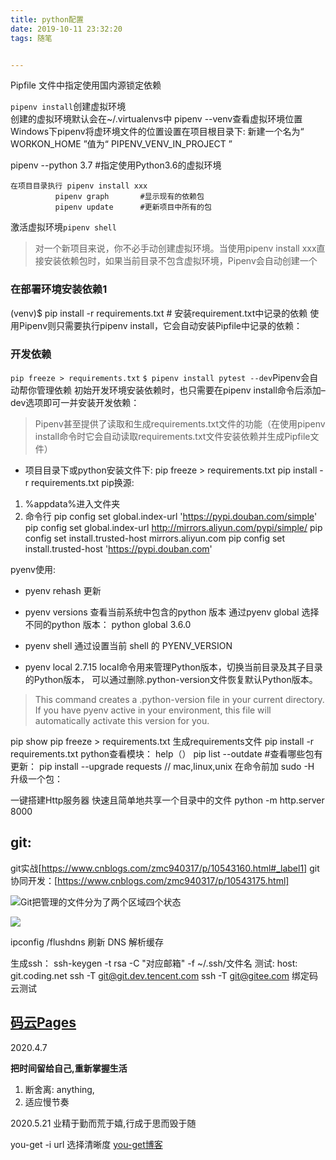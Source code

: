 ```yaml
---
title: python配置
date: 2019-10-11 23:32:20
tags: 随笔


---
```

Pipfile 文件中指定使用国内源锁定依赖

<!-- 阿里云：https://mirrors.aliyun.com/pypi/simple/   平均 = 7ms
豆瓣：http://pypi.douban.com/simple/                   平均 = 37ms
清华大学：https://pypi.tuna.tsinghua.edu.cn/simple/     平均 = 47ms
中科大：https://pypi.mirrors.ustc.edu.cn/simple/        平均 = 38ms -->

`pipenv install`创建虚拟环境    
    创建的虚拟环境默认会在~/.virtualenvs中  pipenv --venv查看虚拟环境位置
    Windows下pipenv将虚环境文件的位置设置在项目根目录下: 新建一个名为“ WORKON_HOME ”值为“ PIPENV_VENV_IN_PROJECT ” 

pipenv --python 3.7 #指定使用Python3.6的虚拟环境

    在项目目录执行 pipenv install xxx
              pipenv graph       #显示现有的依赖包
              pipenv update      #更新项目中所有的包

激活虚拟环境`pipenv shell`   <!-- exit退出环境 -->
> 对一个新项目来说，你不必手动创建虚拟环境。当使用pipenv install xxx直接安装依赖包时，如果当前目录不包含虚拟环境，Pipenv会自动创建一个
### 在部署环境安装依赖1

(venv)$ pip install -r requirements.txt # 安装requirement.txt中记录的依赖
使用Pipenv则只需要执行pipenv install，它会自动安装Pipfile中记录的依赖：

### 开发依赖
`pip freeze > requirements.txt`
`$ pipenv install pytest --dev`Pipenv会自动帮你管理依赖
初始开发环境安装依赖时，也只需要在pipenv install命令后添加–dev选项即可一并安装开发依赖：

> Pipenv甚至提供了读取和生成requirements.txt文件的功能（在使用pipenv install命令时它会自动读取requirements.txt文件安装依赖并生成Pipfile文件）
  
- 项目目录下或python安装文件下: pip freeze > requirements.txt
                              pip install -r requirements.txt
pip换源:

1. %appdata%进入文件夹
2. 命令行
pip config set global.index-url 'https://pypi.douban.com/simple'
pip config set global.index-url http://mirrors.aliyun.com/pypi/simple/
pip config set install.trusted-host mirrors.aliyun.com
pip config set install.trusted-host 'https://pypi.douban.com'

pyenv使用:

- pyenv rehash 更新
- pyenv versions  查看当前系统中包含的python 版本
通过pyenv global  选择 不同的python 版本： python global 3.6.0
- pyenv shell 通过设置当前 shell 的 PYENV_VERSION

- pyenv local 2.7.15
 local命令用来管理Python版本，切换当前目录及其子目录的Python版本， 可以通过删除.python-version文件恢复默认Python版本。
> This command creates a .python-version file in your current directory. If you have pyenv active in your environment, this file will automatically activate this version for you.

pip show
pip freeze > requirements.txt  生成requirements文件
pip install -r requirements.txt
python查看模块： help（）
pip list --outdate #查看哪些包有更新：
pip install --upgrade requests  // mac,linux,unix 在命令前加 sudo -H  升级一个包：

一键搭建Http服务器
快速且简单地共享一个目录中的文件
python -m http.server 8000






## git:

git实战[https://www.cnblogs.com/zmc940317/p/10543160.html#_label1]
git协同开发：[https://www.cnblogs.com/zmc940317/p/10543175.html]

![Git把管理的文件分为了两个区域四个状态](https://images2017.cnblogs.com/blog/425762/201708/425762-20170811093733792-860907399.png)

![](https://images2017.cnblogs.com/blog/1184802/201712/1184802-20171205173434550-1731600766.png)

ipconfig /flushdns 刷新 DNS 解析缓存

生成ssh：
ssh-keygen -t rsa -C "对应邮箱" -f ~/.ssh/文件名
测试:
host: git.coding.net
ssh -T git@git.dev.tencent.com
ssh -T git@gitee.com 绑定码云测试

[码云Pages](https://gitee.com/help/articles/4136#article-header02)
---



2020.4.7

 **把时间留给自己,重新掌握生活**
 1. 断舍离: anything,
 2. 适应慢节奏

2020.5.21
业精于勤而荒于嬉,行成于思而毁于随

 you-get -i url  选择清晰度
 [you-get博客](https://www.cnblogs.com/adam012019/p/11578674.html)

 
